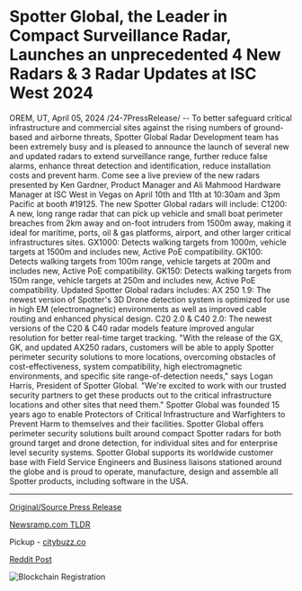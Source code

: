 # Spotter Global, the Leader in Compact Surveillance Radar, Launches an unprecedented 4 New Radars & 3 Radar Updates at ISC West 2024

OREM, UT, April 05, 2024 /24-7PressRelease/ -- To better safeguard critical infrastructure and commercial sites against the rising numbers of ground-based and airborne threats, Spotter Global Radar Development team has been extremely busy and is pleased to announce the launch of several new and updated radars to extend surveillance range, further reduce false alarms, enhance threat detection and identification, reduce installation costs and prevent harm. Come see a live preview of the new radars presented by Ken Gardner, Product Manager and Ali Mahmood Hardware Manager at ISC West in Vegas on April 10th and 11th at 10:30am and 3pm Pacific at booth #19125.  The new Spotter Global radars will include:   C1200: A new, long range radar that can pick up vehicle and small boat perimeter breaches from 2km away and on-foot intruders from 1500m away, making it ideal for maritime, ports, oil & gas platforms, airport, and other larger critical infrastructures sites.   GX1000: Detects walking targets from 1000m, vehicle targets at 1500m and includes new, Active PoE compatibility.   GK100: Detects walking targets from 100m range, vehicle targets at 200m and includes new, Active PoE compatibility.   GK150: Detects walking targets from 150m range, vehicle targets at 250m and includes new, Active PoE compatibility.  Updated Spotter Global radars includes:   AX 250 1.9: The newest version of Spotter's 3D Drone detection system is optimized for use in high EM (electromagnetic) environments as well as improved cable routing and enhanced physical design.  C20 2.0 & C40 2.0: The newest versions of the C20 & C40 radar models feature improved angular resolution for better real-time target tracking.  "With the release of the GX, GK, and updated AX250 radars, customers will be able to apply Spotter perimeter security solutions to more locations, overcoming obstacles of cost-effectiveness, system compatibility, high electromagnetic environments, and specific site range-of-detection needs," says Logan Harris, President of Spotter Global. "We're excited to work with our trusted security partners to get these products out to the critical infrastructure locations and other sites that need them."  Spotter Global was founded 15 years ago to enable Protectors of Critical Infrastructure and Warfighters to Prevent Harm to themselves and their facilities. Spotter Global offers perimeter security solutions built around compact Spotter radars for both ground target and drone detection, for individual sites and for enterprise level security systems.   Spotter Global supports its worldwide customer base with Field Service Engineers and Business liaisons stationed around the globe and is proud to operate, manufacture, design and assemble all Spotter products, including software in the USA. 

---

[Original/Source Press Release](https://www.24-7pressrelease.com/press-release/509815/spotter-global-the-leader-in-compact-surveillance-radar-launches-an-unprecedented-4-new-radars-3-radar-updates-at-isc-west-2024)
                    

[Newsramp.com TLDR](https://newsramp.com/curated-news/spotter-global-launches-new-and-updated-radars-for-enhanced-security-solutions/1308cb6e7f86cee60cb340c3ce631bb8) 


Pickup - [citybuzz.co](https://citybuzz.co/2024/04/05/spotter-global-unveils-advanced-radar-solutions-for-enhanced-perimeter-security)
 



[Reddit Post](https://www.reddit.com/r/eventNews/comments/1bwbvcz/spotter_global_launches_new_and_updated_radars/) 



![Blockchain Registration](https://cdn.newsramp.app/24-7PressRelease/qrcode/244/5/mildxImg.webp)